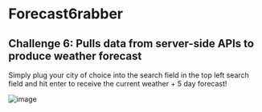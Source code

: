 # Forecast6rabber
## Challenge 6: Pulls data from server-side APIs to produce weather forecast
Simply plug your city of choice into the search field in the top left search field and hit enter to receive the current weather + 5 day forecast!

![image](https://user-images.githubusercontent.com/108553499/194787623-bbe324ef-cd9f-45c2-9424-999f89c5c278.png)
